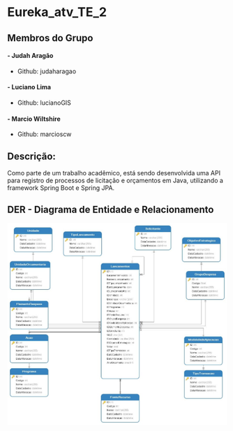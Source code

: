 # Eureka_atv_TE_2

## Membros do Grupo

#### - Judah Aragão
- Github: judaharagao
#### - Luciano Lima
- Github: lucianoGIS
#### - Marcio Wiltshire
- Github: marcioscw

## Descrição:

Como parte de um trabalho acadêmico, está sendo desenvolvida uma API para registro de processos de licitação e orçamentos em Java, utilizando a framework Spring Boot e Spring JPA.

## DER - Diagrama de Entidade e Relacionamento

![DER - Orçamento](https://raw.githubusercontent.com/JudahAragao/eureka_atv_TE_2/main/ext_projeto/img/DER%20-%20Orcamento.jpg)
